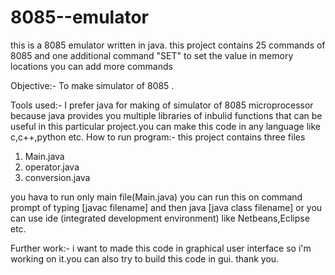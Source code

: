 # 8085--emulator
this is a 8085 emulator written in java.
this project contains 25 commands of 8085 and one additional command "SET" to set the value in memory locations
you can add more commands 



Objective:-
  To make simulator of 8085 .




Tools used:-
  I prefer java for making of simulator of 8085 microprocessor because java provides you multiple libraries of inbulid functions that can be useful in this particular project.you can make this code in any language like c,c++,python etc.
  How to run program:-
  this project contains three files 
 1) Main.java
 2) operator.java
 3) conversion.java
 
 you hava to run only main file(Main.java) you can run this on command prompt of typing [javac filename] and then java [java class filename]
  or you can use ide (integrated development environment) like Netbeans,Eclipse etc.


Further work:-
  i want to made this code in graphical user interface so i'm working on it.you can also try to build this code in gui.
    thank you.
